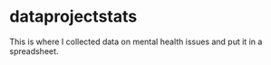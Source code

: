 # dataprojectstats
This is where I collected data on mental health issues and put it in a spreadsheet.
